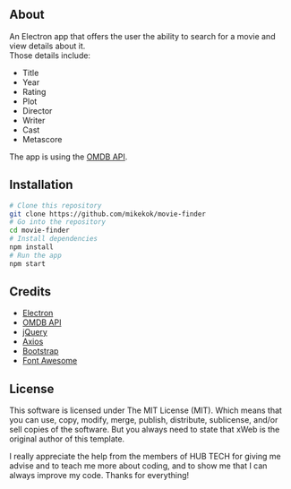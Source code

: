 ## About
An Electron app that offers the user the ability to search for a movie and view details about it.  
Those details include:
* Title
* Year
* Rating
* Plot
* Director
* Writer
* Cast
* Metascore

The app is using the [OMDB API](http://www.omdbapi.com).


## Installation
``` bash
# Clone this repository
git clone https://github.com/mikekok/movie-finder
# Go into the repository
cd movie-finder
# Install dependencies
npm install
# Run the app
npm start
```

## Credits
* [Electron](https://electron.atom.io)
* [OMDB API](http://www.omdbapi.com)
* [jQuery](https://jquery.com)
* [Axios](https://github.com/mzabriskie/axios)
* [Bootstrap](http://getbootstrap.com)
* [Font Awesome](http://fontawesome.io)

## License
This software is licensed under The MIT License (MIT). Which means that you can use, copy, modify, merge, publish, distribute, sublicense, and/or sell copies of the software. But you always need to state that xWeb is the original author of this template.



I really appreciate the help from the members of HUB TECH for giving me advise and to teach me more about coding, and to show me that I can always improve my code. Thanks for everything! 